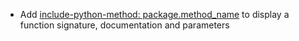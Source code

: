 * Add [include-python-method: package.method_name](python/auto-reference#methodfunction-definition) to display a function signature, documentation and parameters